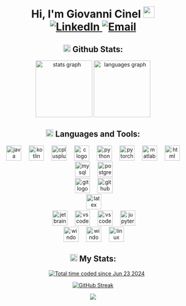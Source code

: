 <h1 align="center"> Hi, I'm Giovanni Cinel <img src="https://media.giphy.com/media/hvRJCLFzcasrR4ia7z/giphy.gif" width="30px"/> 
<div align="center">
  <a href="https://www.linkedin.com/in/giovannicinel/">
    <img src="https://img.shields.io/badge/-LinkedIn-blue?style=flat&logo=Linkedin&logoColor=white" alt="LinkedIn">
  </a>
  <a href="mailto:giovannicinel9@gmail.com">
    <img src="https://img.shields.io/badge/-Email-red?style=flat&logo=Gmail&logoColor=white" alt="Email">
  </a>
</div>
</h1>

###

<h2 align = "center">
<img src="https://raw.githubusercontent.com/Tarikul-Islam-Anik/Animated-Fluent-Emojis/master/Emojis/Travel%20and%20places/Rocket.png" alt="Rocket" width="20" height="20" /> Github Stats:
</h2>

<div align="center">
  <img src="https://github-readme-stats.vercel.app/api?username=GiovanniCinel&hide_title=false&hide_rank=false&show_icons=true&include_all_commits=true&count_private=true&disable_animations=false&theme=blue-green&locale=en&hide_border=false" height="150" alt="stats graph"  />
  <img src="https://github-readme-stats.vercel.app/api/top-langs?username=GiovanniCinel&locale=en&hide_title=false&layout=compact&card_width=320&langs_count=6&theme=blue-green&hide_border=false&hide=jupyter%20%notebook,tex" height="150" alt="languages graph"  />
</div>

###

<h2 align = "center">
  <img src="https://raw.githubusercontent.com/Tarikul-Islam-Anik/Animated-Fluent-Emojis/master/Emojis/Objects/Hammer%20and%20Wrench.png" alt="Hammer and Wrench" width="20" height="20" /> Languages and Tools:  
</h2>

<div align="center">
  <img src="https://cdn.jsdelivr.net/gh/devicons/devicon/icons/java/java-original.svg" height="40" alt="java logo"  />
  <img width="12" />
  <img src="https://cdn.jsdelivr.net/gh/devicons/devicon/icons/kotlin/kotlin-original.svg" height="40" alt="kotlin logo"  />
  <img width="12" />
  <img src="https://cdn.jsdelivr.net/gh/devicons/devicon/icons/cplusplus/cplusplus-original.svg" height="40" alt="cplusplus logo"  />
  <img width="12" />
  <img src="https://cdn.jsdelivr.net/gh/devicons/devicon/icons/c/c-original.svg" height="40" alt="c logo"  />
  <img width="12" />
  <img src="https://cdn.jsdelivr.net/gh/devicons/devicon/icons/python/python-original.svg" height="40" alt="python logo"  />
  <img width="12" />
  <img src="https://cdn.jsdelivr.net/gh/devicons/devicon/icons/pytorch/pytorch-original.svg" height="40" alt="pytorch logo"  />
  <img width="12" />
  <img src="https://cdn.jsdelivr.net/gh/devicons/devicon/icons/matlab/matlab-original.svg" height="40" alt="matlab logo"  />
  <img width="12" />
  <img src="https://cdn.jsdelivr.net/gh/devicons/devicon/icons/html5/html5-original.svg" height="40" alt="html logo"  />
  <!-- <img width="12" />
  <img src="https://cdn.jsdelivr.net/gh/devicons/devicon/icons/armv/armv-original.svg" height="40" alt="arm logo" /> -->
</div>

<div align="center">
  <img height="20" />
  <img src="https://cdn.jsdelivr.net/gh/devicons/devicon/icons/mysql/mysql-original.svg" height="40" alt="mysql logo"  />
  <img width="12" />
  <img src="https://cdn.jsdelivr.net/gh/devicons/devicon/icons/postgresql/postgresql-original.svg" height="40" alt="postgresql logo"  />
</div>

<div align="center">
  <img height="20" />
  <img src="https://skillicons.dev/icons?i=git" height="40" alt="git logo"  />
  <img width="12" />
  <img src="https://skillicons.dev/icons?i=github" height="40" alt="github logo"  />
</div>

<div align="center">
  <img height="20" />
  <img src="https://skillicons.dev/icons?i=latex" height="40" alt="latex logo"  />
</div>

<div align = "center">
  <img height="20" />
  <img src="https://cdn.jsdelivr.net/gh/devicons/devicon@latest/icons/jetbrains/jetbrains-original.svg" alt="jetbrains IDEs" height="40"/>
  <img width="12" />
  <img src="https://cdn.jsdelivr.net/gh/devicons/devicon@latest/icons/vscode/vscode-original.svg" alt="vscode" height="40"/>
  <img width="12" />
  <img src="https://cdn.jsdelivr.net/gh/devicons/devicon@latest/icons/anaconda/anaconda-original.svg" alt="vscode" height="40"/>
  <img width="12" />
  <img src="https://cdn.jsdelivr.net/gh/devicons/devicon@latest/icons/jupyter/jupyter-original-wordmark.svg" alt="jupyter" height="40"/
</div>

<div align= "center">
  <img height="20" />
  <img src="https://cdn.jsdelivr.net/gh/devicons/devicon@latest/icons/android/android-original-wordmark.svg" alt="windows" height="40"/>
  <img width="12" />
  <img src="https://cdn.jsdelivr.net/gh/devicons/devicon@latest/icons/windows11/windows11-original-wordmark.svg" alt="windows" height="40"/>
  <img width="12" />
  <img src="https://cdn.jsdelivr.net/gh/devicons/devicon@latest/icons/linux/linux-original.svg" alt="linux" height="40"/>
</div>

<h2 align= "center">
  <img src="https://raw.githubusercontent.com/Tarikul-Islam-Anik/Animated-Fluent-Emojis/master/Emojis/Travel%20and%20places/Fire.png" alt="Fire" width="20" height="20" /> My Stats:
</h2>
<div align="center">
  <div style="display: flex; justify-content: center; gap: 20px;">
    <img src="https://komarev.com/ghpvc/?username=GiovanniCinel&style=flat-square&color=blue" alt=""/>
    <a href="https://wakatime.com/@309e0ca3-387a-49b7-b5d7-56486af110d9"><img src="https://wakatime.com/badge/user/309e0ca3-387a-49b7-b5d7-56486af110d9.svg" alt="Total time coded since Jun 23 2024" /></a>
  </div>
  <div style="margin-top: 10px;">
    
   [![GitHub Streak](http://github-readme-streak-stats.herokuapp.com?user=GiovanniCinel&theme=dark&background=000000)](https://git.io/streak-stats)
 
  </div>
</div>

<p align="center">
     <img src="https://capsule-render.vercel.app/api?type=waving&color=gradient&height=100&section=footer"/>
</p>
